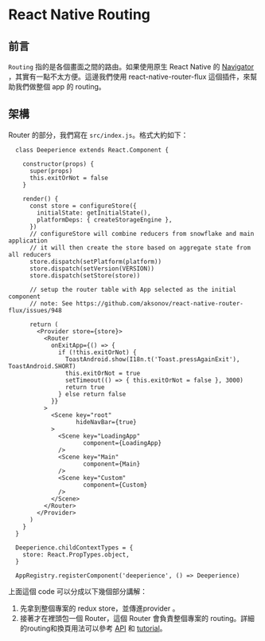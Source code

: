 # React Native Routing

## 前言

```Routing``` 指的是各個畫面之間的路由。如果使用原生 React Native 的 [Navigator](http://facebook.github.io/react-native/releases/0.39/docs/using-navigators.html#using-navigators) ，其實有一點不太方便。這邊我們使用 react-native-router-flux 這個插件，來幫助我們做整個 app 的  routing。

## 架構

Router 的部分，我們寫在 ```src/index.js```。格式大約如下：

```
  class Deeperience extends React.Component {

    constructor(props) {
      super(props)
      this.exitOrNot = false
    }

    render() {
      const store = configureStore({
        initialState: getInitialState(),
        platformDeps: { createStorageEngine },
      })
      // configureStore will combine reducers from snowflake and main application
      // it will then create the store based on aggregate state from all reducers
      store.dispatch(setPlatform(platform))
      store.dispatch(setVersion(VERSION))
      store.dispatch(setStore(store))

      // setup the router table with App selected as the initial component
      // note: See https://github.com/aksonov/react-native-router-flux/issues/948

      return (
        <Provider store={store}>
          <Router
            onExitApp={() => {
              if (!this.exitOrNot) {
                ToastAndroid.show(I18n.t('Toast.pressAgainExit'), ToastAndroid.SHORT)
                this.exitOrNot = true
                setTimeout(() => { this.exitOrNot = false }, 3000)
                return true
              } else return false
            }}
          >
            <Scene key="root"
                   hideNavBar={true}
            >
              <Scene key="LoadingApp"
                     component={LoadingApp}
              />
              <Scene key="Main"
                     component={Main}
              />
              <Scene key="Custom"
                     component={Custom}
              />
            </Scene>
          </Router>
        </Provider>
      )
    }
  }

  Deeperience.childContextTypes = {
    store: React.PropTypes.object,
  }

  AppRegistry.registerComponent('deeperience', () => Deeperience)
```
上面這個 code 可以分成以下幾個部分講解：
1. 先拿到整個專案的 redux store，並傳進provider 。
2. 接著才在裡頭包一個 Router，這個 Router 會負責整個專案的 routing。詳細的routing和換頁用法可以參考 [API](https://github.com/aksonov/react-native-router-flux/blob/master/docs/API_CONFIGURATION.md) 和 [tutorial](https://github.com/aksonov/react-native-router-flux/blob/master/docs/MINI_TUTORIAL.md)。

